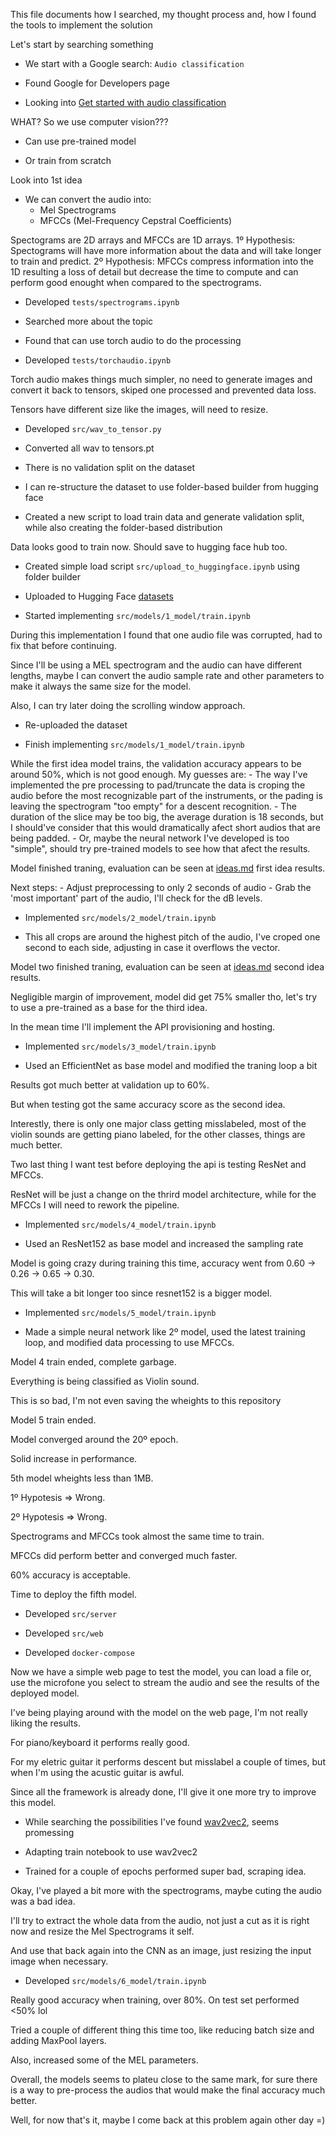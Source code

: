 This file documents how I searched, my thought process and, how I found the tools to implement the solution

<tought>Let's start by searching something</tought>

<actions>

- We start with a Google search: `Audio classification`

- Found Google for Developers page

- Looking into [Get started with audio classification](https://developers.google.com/learn/pathways/get-started-audio-classification)

</actions>

<tought>WHAT? So we use computer vision???</tought>

<observations>

- Can use pre-trained model

- Or train from scratch

</observations>

<tought>Look into 1st idea</tought>

<observations>

- We can convert the audio into:
    - Mel Spectrograms
    - MFCCs (Mel-Frequency Cepstral Coefficients)

Spectograms are 2D arrays and MFCCs are 1D arrays.
1º Hypothesis: Spectograms will have more information about the data and will take longer to train and predict.
2º Hypothesis: MFCCs compress information into the 1D resulting a loss of detail but decrease the time to compute and can perform good enought when compared to the spectrograms. 

</observations>

<actions>

- Developed `tests/spectrograms.ipynb`

- Searched more about the topic

- Found that can use torch audio to do the processing

- Developed `tests/torchaudio.ipynb`

</actions>

<observations>

Torch audio makes things much simpler, no need to generate images and convert it back to tensors, skiped one processed and prevented data loss.

Tensors have different size like the images, will need to resize.

</observations>

<actions>

- Developed `src/wav_to_tensor.py`

- Converted all wav to tensors.pt

</actions>

<observations>

- There is no validation split on the dataset

- I can re-structure the dataset to use folder-based builder from hugging face

</observations>

<actions>

- Created a new script to load train data and generate validation split, while also creating the folder-based distribution

</actions>

<observations>

Data looks good to train now. Should save to hugging face hub too.

</observations>

<actions>

- Created simple load script `src/upload_to_huggingface.ipynb` using folder builder

- Uploaded to Hugging Face [datasets](https://huggingface.co/datasets/Micol/musical-instruments-sound-dataset)

- Started implementing `src/models/1_model/train.ipynb`

</actions>

<observations>

During this implementation I found that one audio file was corrupted, had to fix that before continuing.

</observations>

<tought>

Since I'll be using a MEL spectrogram and the audio can have different lengths, maybe I can convert the audio sample rate and other parameters to make it always the same size for the model.

Also, I can try later doing the scrolling window approach.

</tought>

<actions>

- Re-uploaded the dataset

- Finish implementing `src/models/1_model/train.ipynb`

</actions>

<tought>

While the first idea model trains, the validation accuracy appears to be around 50%, which is not good enough.
My guesses are:
    - The way I've implemented the pre processing to pad/truncate the data is croping the audio before the most recognizable part of the instruments, or the pading is leaving the spectrogram "too empty" for a descent recognition.
    - The duration of the slice may be too big, the average duration is 18 seconds, but I should've consider that this would dramatically afect short audios that are being padded.
    - Or, maybe the neural network I've developed is too "simple", should try pre-trained models to see how that afect the results.

</tought>

<observations>

Model finished traning, evaluation can be seen at [ideas.md](ideas.md) first idea results.

</observations>

<tought>

Next steps:
    - Adjust preprocessing to only 2 seconds of audio
    - Grab the 'most important' part of the audio, I'll check for the dB levels.

</tought>

<actions>

- Implemented `src/models/2_model/train.ipynb`

- This all crops are around the highest pitch of the audio, I've croped one second to each side, adjusting in case it overflows the vector.

</actions>

<observations>

Model two finished traning, evaluation can be seen at [ideas.md](ideas.md) second idea results.

</observations>

<tought>

Negligible margin of improvement, model did get 75% smaller tho, let's try to use a pre-trained as a base for the third idea.

In the mean time I'll implement the API provisioning and hosting.

</tought>

<actions>

- Implemented `src/models/3_model/train.ipynb`

- Used an EfficientNet as base model and modified the traning loop a bit

</actions>

<observations>

Results got much better at validation up to 60%.

But when testing got the same accuracy score as the second idea.

Interestly, there is only one major class getting misslabeled, most of the violin sounds are getting piano labeled, for the other classes, things are much better.

</observations>


<tought>

Two last thing I want test before deploying the api is testing ResNet and MFCCs.

ResNet will be just a change on the thrird model architecture, while for the MFCCs I will need to rework the pipeline.

</tought>


<actions>

- Implemented `src/models/4_model/train.ipynb`

- Used an ResNet152 as base model and increased the sampling rate

</actions>

<observations>

Model is going crazy during training this time, accuracy went from 0.60 -> 0.26 -> 0.65 -> 0.30.

This will take a bit longer too since resnet152 is a bigger model.

</observations>

<actions>

- Implemented `src/models/5_model/train.ipynb`

- Made a simple neural network like 2º model, used the latest training loop, and modified data processing to use MFCCs.

</actions>

<observations>

Model 4 train ended, complete garbage.

Everything is being classified as Violin sound.

</observations>

<tought>
This is so bad, I'm not even saving the wheights to this repository
</tought>

<observations>

Model 5 train ended.

Model converged around the 20º epoch.

Solid increase in performance.

5th model wheights less than 1MB.

1º Hypotesis => Wrong. 

2º Hypotesis => Wrong.

Spectrograms and MFCCs took almost the same time to train.

MFCCs did perform better and converged much faster.

</observations>

<tought>

60% accuracy is acceptable.

Time to deploy the fifth model.

</tought>

<actions>

- Developed `src/server`

- Developed `src/web`

- Developed `docker-compose`

</actions>

<observations>

Now we have a simple web page to test the model, you can load a file or, use the microfone you select to stream the audio and see the results of the deployed model.

</observations>

<tought>

I've being playing around with the model on the web page, I'm not really liking the results.

For piano/keyboard it performs really good.

For my eletric guitar it performs descent but misslabel a couple of times, but when I'm using the acustic guitar is awful.

Since all the framework is already done, I'll give it one more try to improve this model.

</tought>

<actions>

- While searching the possibilities I've found [wav2vec2](https://huggingface.co/docs/transformers/model_doc/wav2vec2), seems promessing

- Adapting train notebook to use wav2vec2

- Trained for a couple of epochs performed super bad, scraping idea.

</actions>

<tought>

Okay, I've played a bit more with the spectrograms, maybe cuting the audio was a bad idea.

I'll try to extract the whole data from the audio, not just a cut as it is right now and resize the Mel Spectrograms it self.

And use that back again into the CNN as an image, just resizing the input image when necessary.

</tought>

<actions>

- Developed `src/models/6_model/train.ipynb`

</actions>

<observations>

Really good accuracy when training, over 80%. On test set performed <50% lol

Tried a couple of different thing this time too, like reducing batch size and adding MaxPool layers.

Also, increased some of the MEL parameters.

Overall, the models seems to plateu close to the same mark, for sure there is a way to pre-process the audios that would make the final accuracy much better. 

</observations>

<tought>

Well, for now that's it, maybe I come back at this problem again other day =)

</tought>
